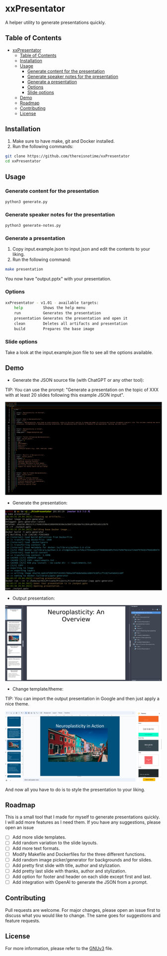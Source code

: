 # xxPresentator

A helper utility to generate presentations quickly.

## Table of Contents

- [xxPresentator](#xxpresentator)
  - [Table of Contents](#table-of-contents)
  - [Installation](#installation)
  - [Usage](#usage)
    - [Generate content for the presentation](#generate-content-for-the-presentation)
    - [Generate speaker notes for the presentation](#generate-speaker-notes-for-the-presentation)
    - [Generate a presentation](#generate-a-presentation)
    - [Options](#options)
    - [Slide options](#slide-options)
  - [Demo](#demo)
  - [Roadmap](#roadmap)
  - [Contributing](#contributing)
  - [License](#license)

## Installation

1. Make sure to have make, git and Docker installed.
2. Run the following commands:

```bash
git clone https://github.com/thereisnotime/xxPresentator
cd xxPresentator
```

## Usage

### Generate content for the presentation

```bash
python3 generate.py
```

### Generate speaker notes for the presentation

```bash
python3 generate-notes.py
```

### Generate a presentation

1. Copy input.example.json to input.json and edit the contents to your liking.
2. Run the following command:

```bash
make presentation
```

You now have "output.pptx" with your presentation.

### Options

```bash
xxPresentator - v1.01 - available targets:
    help         Shows the help menu
    run          Generates the presentation
    presentation Generates the presentation and open it
    clean        Deletes all artifacts and presentation
    build        Prepares the base image
```

### Slide options

Take a look at the input.example.json file to see all the options available.

## Demo

- Generate the JSON source file (with ChatGPT or any other tool):

TIP: You can use the prompt: "Generate a presentation on the topic of XXX with at least 20 slides following this example JSON input".

[![Screenshot](/media/screenshot00.png "This is an example JSON")](https://raw.githubusercontent.com/thereisnotime/xxPresentator/master/screenshots/screenshot01.png)

- Generate the presentation:

[![Screenshot](/media/screenshot01.png "This is an example presentation")](https://raw.githubusercontent.com/thereisnotime/xxPresentator/master/screenshots/screenshot01.png)

- Output presentation:

[![Screenshot](/media/screenshot02.png "This is an example presentation")](https://raw.githubusercontent.com/thereisnotime/xxPresentator/master/screenshots/screenshot02.png)

- Change template/theme:

TIP: You can import the output presentation in Google and then just apply a nice theme.

[![Screenshot](/media/screenshot03.png "This is an example presentation")](https://raw.githubusercontent.com/thereisnotime/xxPresentator/master/screenshots/screenshot03.png)

And now all you have to do is to style the presentation to your liking.

## Roadmap

This is a small tool that I made for myself to generate presentations quickly. I will add more features as I need them. If you have any suggestions, please open an issue

- [ ] Add more slide templates.
- [ ] Add random variation to the slide layouts.
- [ ] Add more text formats.
- [ ] Modify Makefile and Dockerfiles for the three different functions.
- [ ] Add random image picker/generator for backgrounds and for slides.
- [ ] Add pretty first slide with title, author and stylization.
- [ ] Add pretty last slide with thanks, author and stylization.
- [ ] Add option for footer and header on each slide except first and last.
- [ ] Add integration with OpenAI to generate the JSON from a prompt.

## Contributing

Pull requests are welcome. For major changes, please open an issue first to discuss what you would like to change. The same goes for suggestions and feature requests.

## License

For more information, please refer to the [GNUv3](LICENSE.md) file.
